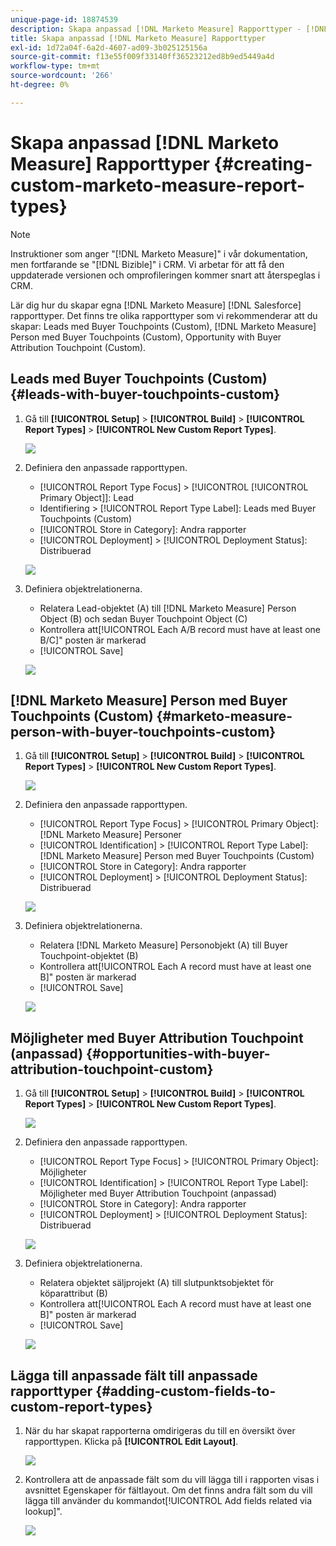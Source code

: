 ```yaml
---
unique-page-id: 18874539
description: Skapa anpassad [!DNL Marketo Measure] Rapporttyper - [!DNL Marketo Measure] - Produktdokumentation
title: Skapa anpassad [!DNL Marketo Measure] Rapporttyper
exl-id: 1d72a04f-6a2d-4607-ad09-3b025125156a
source-git-commit: f13e55f009f33140ff36523212ed8b9ed5449a4d
workflow-type: tm+mt
source-wordcount: '266'
ht-degree: 0%

---
```


# Skapa anpassad [!DNL Marketo Measure] Rapporttyper {#creating-custom-marketo-measure-report-types}

>[!NOTE]
>
>Instruktioner som anger &quot;[!DNL Marketo Measure]&quot; i vår dokumentation, men fortfarande se &quot;[!DNL Bizible]&quot; i CRM. Vi arbetar för att få den uppdaterade versionen och omprofileringen kommer snart att återspeglas i CRM.

Lär dig hur du skapar egna [!DNL Marketo Measure] [!DNL Salesforce] rapporttyper. Det finns tre olika rapporttyper som vi rekommenderar att du skapar: Leads med Buyer Touchpoints (Custom), [!DNL Marketo Measure] Person med Buyer Touchpoints (Custom), Opportunity with Buyer Attribution Touchpoint (Custom).

## Leads med Buyer Touchpoints (Custom) {#leads-with-buyer-touchpoints-custom}

1. Gå till **[!UICONTROL Setup]** > **[!UICONTROL Build]** > **[!UICONTROL Report Types]** > **[!UICONTROL New Custom Report Types]**.

   ![](assets/1.png)

1. Definiera den anpassade rapporttypen.

   * [!UICONTROL Report Type Focus] > [!UICONTROL [!UICONTROL Primary Object]]: Lead
   * Identifiering > [!UICONTROL Report Type Label]: Leads med Buyer Touchpoints (Custom)
   * [!UICONTROL Store in Category]: Andra rapporter
   * [!UICONTROL Deployment] > [!UICONTROL Deployment Status]: Distribuerad

   ![](assets/2.png)

1. Definiera objektrelationerna.

   * Relatera Lead-objektet (A) till [!DNL Marketo Measure] Person Object (B) och sedan Buyer Touchpoint Object (C)
   * Kontrollera att[!UICONTROL Each A/B record must have at least one B/C]&quot; posten är markerad
   * [!UICONTROL Save]

   ![](assets/3.png)

## [!DNL Marketo Measure] Person med Buyer Touchpoints (Custom) {#marketo-measure-person-with-buyer-touchpoints-custom}

1. Gå till **[!UICONTROL Setup]** > **[!UICONTROL Build]** > **[!UICONTROL Report Types]** > **[!UICONTROL New Custom Report Types]**.

   ![](assets/4.png)

1. Definiera den anpassade rapporttypen.

   * [!UICONTROL Report Type Focus] > [!UICONTROL Primary Object]: [!DNL Marketo Measure] Personer
   * [!UICONTROL Identification] > [!UICONTROL Report Type Label]: [!DNL Marketo Measure] Person med Buyer Touchpoints (Custom)
   * [!UICONTROL Store in Category]: Andra rapporter
   * [!UICONTROL Deployment] > [!UICONTROL Deployment Status]: Distribuerad

   ![](assets/5.png)

1. Definiera objektrelationerna.

   * Relatera [!DNL Marketo Measure] Personobjekt (A) till Buyer Touchpoint-objektet (B)
   * Kontrollera att[!UICONTROL Each A record must have at least one B]&quot; posten är markerad
   * [!UICONTROL Save]

   ![](assets/6.png)

## Möjligheter med Buyer Attribution Touchpoint (anpassad) {#opportunities-with-buyer-attribution-touchpoint-custom}

1. Gå till **[!UICONTROL Setup]** > **[!UICONTROL Build]** > **[!UICONTROL Report Types]** > **[!UICONTROL New Custom Report Types]**.

   ![](assets/7.png)

1. Definiera den anpassade rapporttypen.

   * [!UICONTROL Report Type Focus] > [!UICONTROL Primary Object]: Möjligheter
   * [!UICONTROL Identification] > [!UICONTROL Report Type Label]: Möjligheter med Buyer Attribution Touchpoint (anpassad)
   * [!UICONTROL Store in Category]: Andra rapporter
   * [!UICONTROL Deployment] > [!UICONTROL Deployment Status]: Distribuerad

   ![](assets/8.png)

1. Definiera objektrelationerna.

   * Relatera objektet säljprojekt (A) till slutpunktsobjektet för köparattribut (B)
   * Kontrollera att[!UICONTROL Each A record must have at least one B]&quot; posten är markerad
   * [!UICONTROL Save]

   ![](assets/9.png)

## Lägga till anpassade fält till anpassade rapporttyper {#adding-custom-fields-to-custom-report-types}

1. När du har skapat rapporterna omdirigeras du till en översikt över rapporttypen. Klicka på **[!UICONTROL Edit Layout]**.

   ![](assets/10.png)

1. Kontrollera att de anpassade fält som du vill lägga till i rapporten visas i avsnittet Egenskaper för fältlayout. Om det finns andra fält som du vill lägga till använder du kommandot[!UICONTROL Add fields related via lookup]&quot;.

   ![](assets/11.png)
